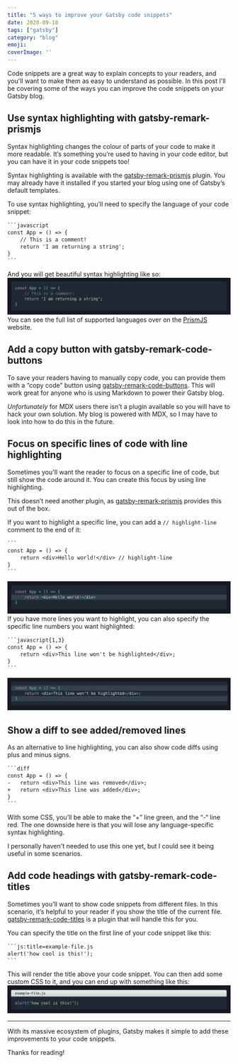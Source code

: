 ```yaml
---
title: "5 ways to improve your Gatsby code snippets"
date: 2020-09-18
tags: ["gatsby"]
category: "blog"
emoji:
coverImage: ''
---
```


Code snippets are a great way to explain concepts to your readers, and you'll want to make them as easy to understand as possible. In this post I'll be covering some of the ways you can improve the code snippets on your Gatsby blog.
## Use syntax highlighting with gatsby-remark-prismjs
Syntax highlighting changes the colour of parts of your code to make it more readable. It’s something you’re used to having in your code editor, but you can have it in your code snippets too!

Syntax highlighting is available with the [gatsby-remark-prismjs](https://www.gatsbyjs.com/plugins/gatsby-remark-prismjs/) plugin. You may already have it installed if you started your blog using one of Gatsby’s default templates.

To use syntax highlighting, you’ll need to specify the language of your code snippet: 
````
```javascript
const App = () => {
    // This is a comment!
    return 'I am returning a string';
}
```
````
And you will get beautiful syntax highlighting like so:
![](./syntax-highlighting.png)
You can see the full list of supported languages over on the [PrismJS](https://prismjs.com/#supported-languages) website.

## Add a copy button with gatsby-remark-code-buttons
To save your readers having to manually copy code, you can provide them with a “copy code” button using [gatsby-remark-code-buttons](https://www.gatsbyjs.com/plugins/gatsby-remark-code-buttons/).
This will work great for anyone who is using Markdown to power their Gatsby blog. 

_Unfortunately_ for MDX users there isn’t a plugin available so you will have to hack your own solution. My blog is powered with MDX, so I may have to look into how to do this in the future.

## Focus on specific lines of code with line highlighting
Sometimes you'll want the reader to focus on a specific line of code, but still show the code around it. You can create this focus by using line highlighting.

This doesn’t need another plugin, as [gatsby-remark-prismjs](https://www.gatsbyjs.com/plugins/gatsby-remark-prismjs/#line-highlighting) provides this out of the box. 

If you want to highlight a specific line, you can add a `// highlight-line` comment to the end of it:
````
```
const App = () => {
    return <div>Hello world!</div> // highlight-line
}
```
````
![](./line-highlighting.png)
If you have more lines you want to highlight, you can also specify the specific line numbers you want highlighted:
````
```javascript{1,3}
const App = () => {
	return <div>This line won't be highlighted</div>;
}
```
````
![](./multi-line-highlighting.png)
## Show a diff to see added/removed lines
As an alternative to line highlighting, you can also show code diffs using plus and minus signs.
````
```diff
const App = () => {
-	return <div>This line was removed</div>;
+	return <div>This line was added</div>;
}
```
````
With some CSS, you’ll be able to make the “+” line green, and the “-“ line red. The one downside here is that you will lose any language-specific syntax highlighting. 

I personally haven't needed to use this one yet, but I could see it being useful in some scenarios.

## Add code headings with gatsby-remark-code-titles
Sometimes you’ll want to show code snippets from different files. In this scenario, it’s helpful to your reader if you show the title of the current file. [gatsby-remark-code-titles](https://www.gatsbyjs.com/plugins/gatsby-remark-code-titles/) is a plugin that will handle this for you.

You can specify the title on the first line of your code snippet like this:
````
```js:title=example-file.js
alert('how cool is this!');
```
````
This will render the title above your code snippet. You can then add some custom CSS to it, and you can end up with something like this:
![](./code-title.png)

---

With its massive ecosystem of plugins, Gatsby makes it simple to add these improvements to your code snippets. 

Thanks for reading!


